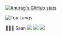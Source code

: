
[![Anurag's GitHub stats](https://github-readme-stats.vercel.app/api?username=Hansan529&theme=github_dark)](https://github.com/anuraghazra/github-readme-stats)

![Top Langs](https://github-readme-stats.vercel.app/api/top-langs/?username=Hansan529&layout=compact&theme=github_dark)

👨🏻‍💻 Saan 
<a href="https://github.com/Hansan529"><img src="https://img.shields.io/badge/github-181717?style=flat-square&logo=github&logoColor=white"/></a>
<a href="https://www.instagram.com/hanx.xan/"><img src="https://img.shields.io/badge/instagram-E4405F?style=flat-square&logo=instagram&logoColor=white"/></a>
<a href="https://www.facebook.com/profile.php?id=100068705884380"><img src="https://img.shields.io/badge/facebook-1877F2?style=flat-square&logo=facebook&logoColor=white"/></a>

